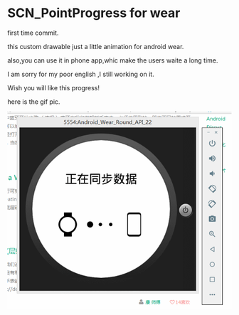 # SCN_PointProgress for wear

first time commit.

this custom drawable just a little animation for android wear.

also,you can use it in phone app,whic make the users waite a long time.

I am sorry for my poor english ,I still working on it.

Wish you will like this progress!

here is the gif pic.

![](https://github.com/TrillGates/SCN_PointProgress/blob/master/GIF.gif)
